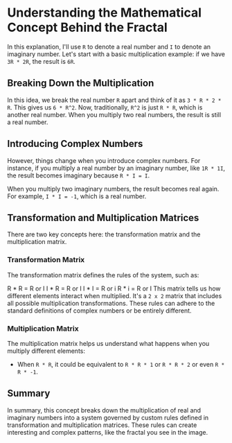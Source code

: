# Understanding the Mathematical Concept Behind the Fractal

In this explanation, I'll use `R` to denote a real number and `I` to denote an imaginary number. Let's start with a basic multiplication example: if we have `3R * 2R`, the result is `6R`.

## Breaking Down the Multiplication

In this idea, we break the real number `R` apart and think of it as `3 * R * 2 * R`. This gives us `6 * R^2`. Now, traditionally, `R^2` is just `R * R`, which is another real number. When you multiply two real numbers, the result is still a real number.

## Introducing Complex Numbers

However, things change when you introduce complex numbers. For instance, if you multiply a real number by an imaginary number, like `1R * 1I`, the result becomes imaginary because `R * I = I`.

When you multiply two imaginary numbers, the result becomes real again. For example, `I * I = -1`, which is a real number.

## Transformation and Multiplication Matrices

There are two key concepts here: the transformation matrix and the multiplication matrix.

### Transformation Matrix

The transformation matrix defines the rules of the system, such as:

R * R = R or I
I * R = R or I
I * I = R or i
R * i = R or I
This matrix tells us how different elements interact when multiplied. It's a `2 x 2` matrix that includes all possible multiplication transformations. These rules can adhere to the standard definitions of complex numbers or be entirely different.

### Multiplication Matrix

The multiplication matrix helps us understand what happens when you multiply different elements:

- When `R * R`, it could be equivalent to `R * R * 1` or `R * R * 2` or even `R * R * -1`.

## Summary

In summary, this concept breaks down the multiplication of real and imaginary numbers into a system governed by custom rules defined in transformation and multiplication matrices. These rules can create interesting and complex patterns, like the fractal you see in the image.
